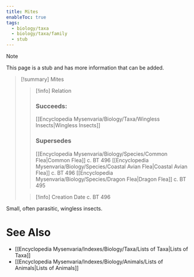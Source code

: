 ```yaml
---
title: Mites
enableToc: true
tags:
  - biology/taxa
  - biology/taxa/family
  - stub
---
```


> [!note]
> This page is a stub and has more information that can be added.

> [!summary] Mites
> > [!info] Relation
> > ### Succeeds:
> > [[Encyclopedia Mysenvaria/Biology/Taxa/Wingless Insects|Wingless Insects]]
> > ### Supersedes 
> > [[Encyclopedia Mysenvaria/Biology/Species/Common Flea|Common Flea]] c. BT 496
> > [[Encyclopedia Mysenvaria/Biology/Species/Coastal Avian Flea|Coastal Avian Flea]] c. BT 496
> > [[Encyclopedia Mysenvaria/Biology/Species/Dragon Flea|Dragon Flea]] c. BT 495
>
> > [!info] Creation Date
> > c. BT 496

Small, often parasitic, wingless insects.

# See Also
- [[Encyclopedia Mysenvaria/Indexes/Biology/Taxa/Lists of Taxa|Lists of Taxa]]
- [[Encyclopedia Mysenvaria/Indexes/Biology/Animals/Lists of Animals|Lists of Animals]]

